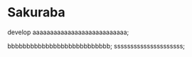 # Sakuraba
develop
aaaaaaaaaaaaaaaaaaaaaaaaaaa;

bbbbbbbbbbbbbbbbbbbbbbbbbbb;
sssssssssssssssssssss;
